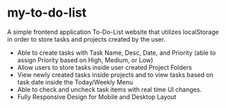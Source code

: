 # my-to-do-list

A simple frontend application To-Do-List website that utilizes localStorage in order to store tasks and projects created by the user.

- Able to create tasks with Task Name, Desc, Date, and Priority (able to assign Priority based on High, Medium, or Low)
- Allow users to store tasks inside user created Project Folders
- View newly created tasks inside projects and to view tasks based on task date inside the Today/Weekly Menu
- Able to check and uncheck task items with real time UI changes.
- Fully Responsive Design for Mobile and Desktop Layout
